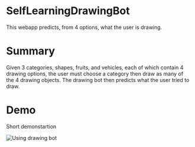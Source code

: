 # SelfLearningDrawingBot

This webapp predicts, from 4 options, what the user is drawing.

# Summary

Given 3 categories, shapes, fruits, and vehicles, each of which contain 4 drawing options, the user must choose a category then draw as many of the 4 drawing objects.
The drawing bot then predicts what the user tried to draw.

# Demo

Short demonstartion 

![Using drawing bot](https://https://github.com/stalhaali/SelfLearningDrawingBot/blob/main/readme_files/demo.gif "Gif of using app")


